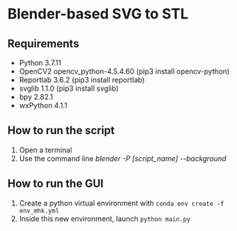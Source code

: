 # Blender-based SVG to STL 

## Requirements
- Python 3.7.11
- OpenCV2 opencv_python-4.5.4.60 (pip3 install opencv-python)
- Reportlab 3.6.2 (pip3 install reportlab)
- svglib 1.1.0 (pip3 install svglib)
- bpy 2.82.1
- wxPython 4.1.1

## How to run the script
1. Open a terminal
2. Use the command line *blender -P [script_name] --background*

## How to run the GUI
1. Create a python virtual environment with `conda env create -f env_mhk.yml`
2. Inside this new environment, launch `python main.py`